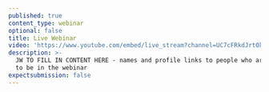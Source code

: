 ```yaml
---
published: true
content_type: webinar
optional: false
title: Live Webinar
video: 'https://www.youtube.com/embed/live_stream?channel=UC7cFRkdJrtOkMdg7Eddm58Q'
description: >-
  JW TO FILL IN CONTENT HERE - names and profile links to people who are going
  to be in the webinar
expectsubmission: false
---
```

